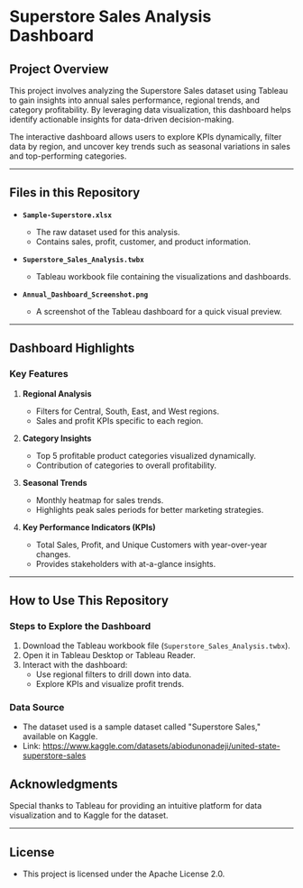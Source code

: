 # **Superstore Sales Analysis Dashboard**

## **Project Overview**  
This project involves analyzing the Superstore Sales dataset using Tableau to gain insights into annual sales performance, regional trends, and category profitability. By leveraging data visualization, this dashboard helps identify actionable insights for data-driven decision-making.

The interactive dashboard allows users to explore KPIs dynamically, filter data by region, and uncover key trends such as seasonal variations in sales and top-performing categories.

---

## **Files in this Repository**  
- **`Sample-Superstore.xlsx`**  
  - The raw dataset used for this analysis.  
  - Contains sales, profit, customer, and product information.  

- **`Superstore_Sales_Analysis.twbx`**  
  - Tableau workbook file containing the visualizations and dashboards.  

- **`Annual_Dashboard_Screenshot.png`**  
  - A screenshot of the Tableau dashboard for a quick visual preview.  

---

## **Dashboard Highlights**  

### **Key Features**  
1. **Regional Analysis**  
   - Filters for Central, South, East, and West regions.  
   - Sales and profit KPIs specific to each region.  

2. **Category Insights**  
   - Top 5 profitable product categories visualized dynamically.  
   - Contribution of categories to overall profitability.  

3. **Seasonal Trends**  
   - Monthly heatmap for sales trends.  
   - Highlights peak sales periods for better marketing strategies.  

4. **Key Performance Indicators (KPIs)**  
   - Total Sales, Profit, and Unique Customers with year-over-year changes.  
   - Provides stakeholders with at-a-glance insights.  

---

## **How to Use This Repository**  

### **Steps to Explore the Dashboard**  
1. Download the Tableau workbook file (`Superstore_Sales_Analysis.twbx`).  
2. Open it in Tableau Desktop or Tableau Reader.  
3. Interact with the dashboard:  
   - Use regional filters to drill down into data.  
   - Explore KPIs and visualize profit trends.  

### **Data Source**  
- The dataset used is a sample dataset called "Superstore Sales," available on Kaggle.  
- Link: https://www.kaggle.com/datasets/abiodunonadeji/united-state-superstore-sales

## **Acknowledgments**  
Special thanks to Tableau for providing an intuitive platform for data visualization and to Kaggle for the dataset.  

---
## **License**
- This project is licensed under the Apache License 2.0.
